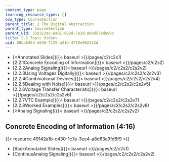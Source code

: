```yaml
---
content_type: page
learning_resource_types: []
ocw_type: CourseSection
parent_title: 2 The Digital Abstraction
parent_type: CourseSection
parent_uid: 350323ac-aa01-682d-7e3d-980d579da90c
title: 2.2 Topic Videos
uid: 80ba6453-e630-7129-a21b-4719e902522d
---
```


*   [\<Annotated Slides]({{< baseurl >}}/pages/c2/c2s1)
*   [2.2.1Concrete Encoding of Information]({{< baseurl >}}/pages/c2/c2s2)
*   [2.2.2Analog Signaling]({{< baseurl >}}/pages/c2/c2s2/c2s2v2)
*   [2.2.3Using Voltages Digitally]({{< baseurl >}}/pages/c2/c2s2/c2s2v3)
*   [2.2.4Combinational Devices]({{< baseurl >}}/pages/c2/c2s2/c2s2v4)
*   [2.2.5Dealing with Noise]({{< baseurl >}}/pages/c2/c2s2/c2s2v5)
*   [2.2.6Voltage Transfer Characteristic]({{< baseurl >}}/pages/c2/c2s2/c2s2v6)
*   [2.2.7VTC Example]({{< baseurl >}}/pages/c2/c2s2/c2s2v7)
*   [2.2.8Worked Examples]({{< baseurl >}}/pages/c2/c2s2/c2s2v8)
*   [\>Analog Signaling]({{< baseurl >}}/pages/c2/c2s2/c2s2v2)

Concrete Encoding of Information (4:16)
---------------------------------------

{{< resource 49142a1b-c430-1c7a-3ee4-a8d63a9fd6f9 >}}

*   [BackAnnotated Slides]({{< baseurl >}}/pages/c2/c2s1)
*   [ContinueAnalog Signaling]({{< baseurl >}}/pages/c2/c2s2/c2s2v2)